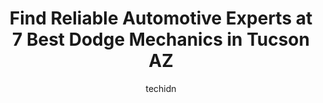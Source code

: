 ---
layout: ampstory
image: https://images.unsplash.com/photo-1632338962846-8319d1e4c0e0?ixlib=rb-4.0.3&ixid=MnwxMjA3fDB8MHxwaG90by1wYWdlfHx8fGVufDB8fHx8&auto=format&fit=crop&w=640&h=853&q=80
author: techidn
featured: false
description: Searching for the finest Dodge Mechanic in Tucson  AZ , USA? Look no further than the 7 best Dodge Mechanic in the area, where youll find a team of highly qualified professionals ready to h
title: Find Reliable Automotive Experts at 7 Best Dodge Mechanics in Tucson  AZ
cover:
   title: Find Reliable Automotive Experts at 7 Best Dodge Mechanics in Tucson  AZ
   subtitle: Rickpate
   background: https://images.unsplash.com/photo-1632338962846-8319d1e4c0e0?ixlib=rb-4.0.3&ixid=MnwxMjA3fDB8MHxwaG90by1wYWdlfHx8fGVufDB8fHx8&auto=format&fit=crop&w=640&h=853&q=80

pages: 
 - layout: thirds
   top: <h1>#1 Dodge Ram Tucson Service Department</h1>
   bottom: "<p>Took the truck in for a tire rotation and oil change..waited three hours since this is my only vehicle only to get it back without the tires being rotated..told the guy o</p>"
   background: https://www.knot35.com/toplist/wp-content/uploads/2023/06/best-dodge-mechanic-1-in-tucson-az-1685836122.jpeg
   backgroundblur: true
 - layout: thirds
   top: <h1>#2 Chrysler Jeep Tucson Service Department</h1>
   bottom: "<p>7800 E 22nd St #100, Tucson, AZ 85710, United States</p>"
   background: https://www.knot35.com/toplist/wp-content/uploads/2023/06/best-dodge-mechanic-2-in-tucson-az-1685836123.jpeg
   cta:
      link: https://www.knot35.com/toplist/find-reliable-automotive-experts-at-7-best-dodge-mechanics-in-tucson-az/
      text: Find Reliable Automotive Experts at 7 Best Dodge Mechanics in Tucson  AZ
 - layout: thirds
   top: <h1>#3 Integrity Automotive & Diesel</h1>
   bottom: "<p>4455 W Ina Rd, Tucson, AZ 85741, United States</p>"
   background: https://www.knot35.com/toplist/wp-content/uploads/2023/06/best-dodge-mechanic-3-in-tucson-az-1685836123.jpeg
   cta:
      link: https://www.knot35.com/toplist/find-reliable-automotive-experts-at-7-best-dodge-mechanics-in-tucson-az/
      text: Find Reliable Automotive Experts at 7 Best Dodge Mechanics in Tucson  AZ
 - layout: thirds
   top: <h1>#4 My Mechanic Maintenance & Repair</h1>
   bottom: "<p>4039 N Romero Rd, Tucson, AZ 85705, United States</p>"
   background: https://images.unsplash.com/photo-1567360425618-1594206637d2?ixlib=rb-4.0.3&ixid=MnwxMjA3fDB8MHxwaG90by1wYWdlfHx8fGVufDB8fHx8&auto=format&fit=crop&w=640&h=853&q=80
   cta:
      link: https://www.knot35.com/toplist/find-reliable-automotive-experts-at-7-best-dodge-mechanics-in-tucson-az/
      text: Find Reliable Automotive Experts at 7 Best Dodge Mechanics in Tucson  AZ
 - layout: thirds
   top: <h1>#5 Group One Motorwerks</h1>
   bottom: "<p>3412 N Dodge Blvd, Tucson, AZ 85716, United States</p>"
   background: https://images.unsplash.com/photo-1541356665065-22676f35dd40?ixlib=rb-4.0.3&ixid=MnwxMjA3fDB8MHxwaG90by1wYWdlfHx8fGVufDB8fHx8&auto=format&fit=crop&w=640&h=853&q=80
   cta:
      link: https://www.knot35.com/toplist/find-reliable-automotive-experts-at-7-best-dodge-mechanics-in-tucson-az/
      text: Find Reliable Automotive Experts at 7 Best Dodge Mechanics in Tucson  AZ
 - layout: thirds
   top: <h1>#6 All Makes & Models Auto Repair</h1>
   bottom: "<p>1305 E Benson Hwy, Tucson, AZ 85714, United States</p>"
   background: https://images.unsplash.com/photo-1531169509526-f8f1fdaa4a67?ixlib=rb-4.0.3&ixid=MnwxMjA3fDB8MHxwaG90by1wYWdlfHx8fGVufDB8fHx8&auto=format&fit=crop&w=640&h=853&q=80
   cta:
      link: https://www.knot35.com/toplist/find-reliable-automotive-experts-at-7-best-dodge-mechanics-in-tucson-az/
      text: Find Reliable Automotive Experts at 7 Best Dodge Mechanics in Tucson  AZ
 - layout: thirds
   top: <h1>#7 AUTOMOTIVE AND DIESEL PERFORMANCE</h1>
   bottom: "<p>5901 E 22nd St, Tucson, AZ 85711, United States</p>"
   background: https://images.unsplash.com/photo-1534312527009-56c7016453e6?ixlib=rb-4.0.3&ixid=MnwxMjA3fDB8MHxwaG90by1wYWdlfHx8fGVufDB8fHx8&auto=format&fit=crop&w=640&h=853&q=80
   cta:
      link: https://www.knot35.com/toplist/find-reliable-automotive-experts-at-7-best-dodge-mechanics-in-tucson-az/
      text: Find Reliable Automotive Experts at 7 Best Dodge Mechanics in Tucson  AZ
 - layout: thirds
   middle: Continue reading...
   background: https://images.unsplash.com/photo-1608411404720-c8f0417bcdba?ixlib=rb-4.0.3&ixid=MnwxMjA3fDB8MHxwaG90by1wYWdlfHx8fGVufDB8fHx8&auto=format&fit=crop&w=640&h=853&q=80
   cta:
      link: https://www.knot35.com/toplist/find-reliable-automotive-experts-at-7-best-dodge-mechanics-in-tucson-az/
      text: Find Reliable Automotive Experts at 7 Best Dodge Mechanics in Tucson  AZ
      
---